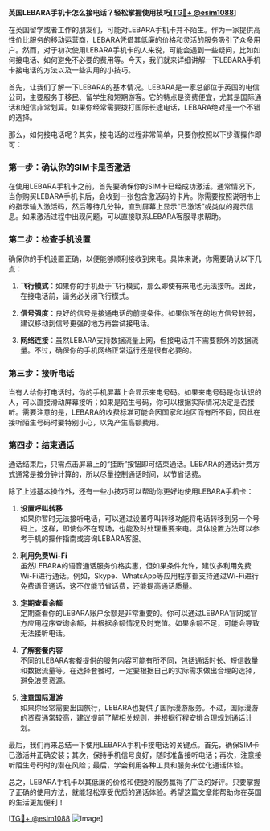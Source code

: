 **英国LEBARA手机卡怎么接电话？轻松掌握使用技巧[[TG💪+ @esim1088](https://t.me/s/esim1088)]**

在英国留学或者工作的朋友们，可能对LEBARA手机卡并不陌生。作为一家提供高性价比服务的移动运营商，LEBARA凭借其低廉的价格和灵活的服务吸引了众多用户。然而，对于初次使用LEBARA手机卡的人来说，可能会遇到一些疑问，比如如何接电话、如何避免不必要的费用等。今天，我们就来详细讲解一下LEBARA手机卡接电话的方法以及一些实用的小技巧。

首先，让我们了解一下LEBARA的基本情况。LEBARA是一家总部位于英国的电信公司，主要服务于移民、留学生和短期游客。它的特点是资费便宜，尤其是国际通话和短信非常划算。如果你经常需要拨打国际长途电话，LEBARA绝对是一个不错的选择。

那么，如何接电话呢？其实，接电话的过程非常简单，只要你按照以下步骤操作即可：

### 第一步：确认你的SIM卡是否激活

在使用LEBARA手机卡之前，首先要确保你的SIM卡已经成功激活。通常情况下，当你购买LEBARA手机卡后，会收到一张包含激活码的卡片。你需要按照说明书上的指示输入激活码，然后等待几分钟，直到屏幕上显示“已激活”或类似的提示信息。如果激活过程中出现问题，可以直接联系LEBARA客服寻求帮助。

### 第二步：检查手机设置

确保你的手机设置正确，以便能够顺利接收到来电。具体来说，你需要确认以下几点：

1. **飞行模式**：如果你的手机处于飞行模式，那么即使有来电也无法接听。因此，在接电话前，请务必关闭飞行模式。
   
2. **信号强度**：良好的信号是接通电话的前提条件。如果你所在的地方信号较弱，建议移动到信号更强的地方再尝试接电话。

3. **网络连接**：虽然LEBARA支持数据流量上网，但接电话并不需要额外的数据流量。不过，确保你的手机网络正常运行还是很有必要的。

### 第三步：接听电话

当有人给你打电话时，你的手机屏幕上会显示来电号码。如果来电号码是你认识的人，可以直接滑动屏幕接听；如果是陌生号码，你可以根据实际情况决定是否接听。需要注意的是，LEBARA的收费标准可能会因国家和地区而有所不同，因此在接听陌生号码时要特别小心，以免产生高额费用。

### 第四步：结束通话

通话结束后，只需点击屏幕上的“挂断”按钮即可结束通话。LEBARA的通话计费方式通常是按分钟计算的，所以尽量控制通话时间，以节省话费。

除了上述基本操作外，还有一些小技巧可以帮助你更好地使用LEBARA手机卡：

1. **设置呼叫转移**  
   如果你暂时无法接听电话，可以通过设置呼叫转移功能将电话转移到另一个号码上。这样，即使你不在现场，也能及时处理重要来电。具体设置方法可以参考手机的操作指南或咨询LEBARA客服。

2. **利用免费Wi-Fi**  
   虽然LEBARA的语音通话服务价格实惠，但如果条件允许，建议多利用免费Wi-Fi进行通话。例如，Skype、WhatsApp等应用程序都支持通过Wi-Fi进行免费语音通话，这不仅能节省话费，还能提高通话质量。

3. **定期查看余额**  
   定期查看你的LEBARA账户余额是非常重要的。你可以通过LEBARA官网或官方应用程序查询余额，并根据余额情况及时充值。如果余额不足，可能会导致无法接听电话。

4. **了解套餐内容**  
   不同的LEBARA套餐提供的服务内容可能有所不同，包括通话时长、短信数量和数据流量等。在选择套餐时，一定要根据自己的实际需求做出合理的选择，避免浪费资源。

5. **注意国际漫游**  
   如果你经常需要出国旅行，LEBARA也提供了国际漫游服务。不过，国际漫游的资费通常较高，建议提前了解相关规则，并根据行程安排合理规划通话计划。

最后，我们再来总结一下使用LEBARA手机卡接电话的关键点。首先，确保SIM卡已激活并正确安装；其次，保持手机信号良好，随时准备接听电话；再次，注意接听陌生号码时的潜在风险；最后，学会利用各种工具和服务来优化通话体验。

总之，LEBARA手机卡以其低廉的价格和便捷的服务赢得了广泛的好评。只要掌握了正确的使用方法，就能轻松享受优质的通话体验。希望这篇文章能帮助你在英国的生活更加便利！

[[TG💪+ @esim1088](https://t.me/s/esim1088) ![Image](https://i.postimg.cc/4NQfJmqS/Snipaste-2025-05-13-00-14-12.png)]